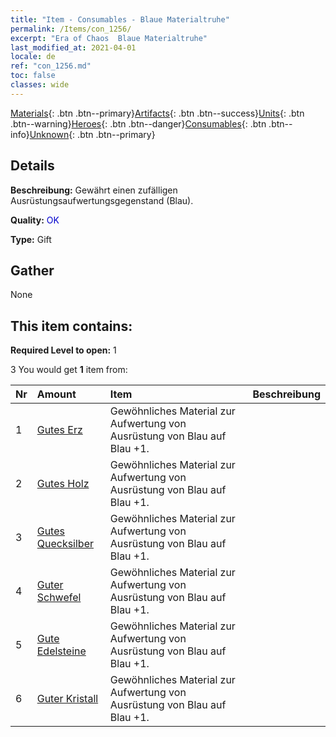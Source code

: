 ```yaml
---
title: "Item - Consumables - Blaue Materialtruhe"
permalink: /Items/con_1256/
excerpt: "Era of Chaos  Blaue Materialtruhe"
last_modified_at: 2021-04-01
locale: de
ref: "con_1256.md"
toc: false
classes: wide
---
```

 [Materials](/de/Items/){: .btn .btn--primary}[Artifacts](/de/Items/Artifacts/){: .btn .btn--success}[Units](/de/Items/Units/){: .btn .btn--warning}[Heroes](/de/Items/Heroes/){: .btn .btn--danger}[Consumables](/de/Items/Consumables/){: .btn .btn--info}[Unknown](/de/Items/Unknown/){: .btn .btn--primary}

## Details
 **Beschreibung:** Gewährt einen zufälligen Ausrüstungsaufwertungsgegenstand (Blau).

 **Quality:** <span style="color: #0000CD">OK</span>

 **Type:** Gift

## Gather

  None

## This item contains:

 **Required Level to open:** 1

 3 You would get **1** item  from:

  | Nr | Amount |     Item    | Beschreibung |
  |:---|:-------|:------------|:-----------:|
  | 1 | [Gutes Erz](/de/Items/mat_12/) | Gewöhnliches Material zur Aufwertung von Ausrüstung von Blau auf Blau +1. | 
  | 2 | [Gutes Holz](/de/Items/mat_13/) | Gewöhnliches Material zur Aufwertung von Ausrüstung von Blau auf Blau +1. | 
  | 3 | [Gutes Quecksilber](/de/Items/mat_14/) | Gewöhnliches Material zur Aufwertung von Ausrüstung von Blau auf Blau +1. | 
  | 4 | [Guter Schwefel](/de/Items/mat_15/) | Gewöhnliches Material zur Aufwertung von Ausrüstung von Blau auf Blau +1. | 
  | 5 | [Gute Edelsteine](/de/Items/mat_16/) | Gewöhnliches Material zur Aufwertung von Ausrüstung von Blau auf Blau +1. | 
  | 6 | [Guter Kristall](/de/Items/mat_17/) | Gewöhnliches Material zur Aufwertung von Ausrüstung von Blau auf Blau +1. | 
